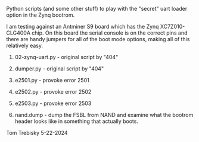 
Python scripts (and some other stuff) to play with
the "secret" uart loader option in the Zynq bootrom.

I am testing against an Antminer S9 board which has the
Zynq XC7Z010-CLG400A chip.  On this board the serial console
is on the correct pins and there are handy jumpers for all
of the boot mode options, making all of this relatively easy.

1. 02-zynq-uart.py - original script by "404"
1. dumper.py - original script by "404"

1. e2501.py - provoke error 2501
1. e2502.py - provoke error 2502
1. e2503.py - provoke error 2503

1. nand.dump - dump the FSBL from NAND and examine what the
bootrom header looks like in something that actually boots.

Tom Trebisky  5-22-2024
